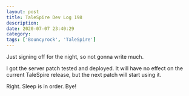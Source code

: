 ```yaml
---
layout: post
title: TaleSpire Dev Log 198
description:
date: 2020-07-07 23:40:29
category:
tags: ['Bouncyrock', 'TaleSpire']
---
```


Just signing off for the night, so not gonna write much.

I got the server patch tested and deployed. It will have no effect on the current TaleSpire release, but the next patch will start using it. 

Right. Sleep is in order.
Bye!
